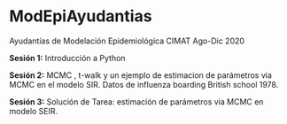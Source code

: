 # ModEpiAyudantias
Ayudantías de Modelación Epidemiológica CIMAT Ago-Dic 2020


**Sesión 1:**
Introducción a Python

**Sesión 2:**
MCMC , t-walk y un ejemplo de estimacion de parámetros via MCMC en el modelo SIR. Datos de influenza boarding British school 1978.

**Sesión 3:**
Solución de Tarea: estimación de parámetros via MCMC en modelo SEIR. 
